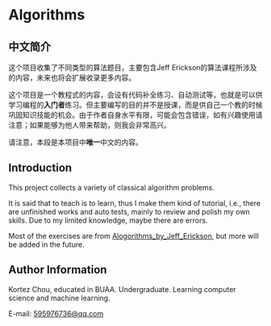# Algorithms

## 中文简介
这个项目收集了不同类型的算法题目，主要包含Jeff Erickson的算法课程所涉及的内容，未来也将会扩展收录更多内容。

这个项目是一个教程式的内容，会设有代码补全练习、自动测试等，也就是可以供学习编程的**入门者**练习。但主要编写的目的并不是授课，而是供自己一个教的时候巩固知识技能的机会。由于作者自身水平有限，可能会包含错误，如有兴趣使用请注意；如果能够为他人带来帮助，则我会非常高兴。

请注意，本段是本项目中**唯一**中文的内容。

## Introduction
This project collects a variety of classical algorithm problems.

It is said that to teach is to learn, thus I make them kind of tutorial, i.e., there are unfinished works and auto tests, mainly to review and polish my own skills. Due to my limited knowledge, maybe there are errors.

Most of the exercises are from [Alogorithms_by_Jeff_Erickson]('http://jeffe.cs.illinois.edu/teaching/algorithms/'), but more will be added in the future.

## Author Information
Kortez Chou, educated in BUAA. Undergraduate. Learning computer science and machine learning.

E-mail: 595976736@qq.com
